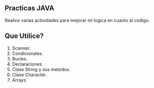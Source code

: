 ## Practicas JAVA

Realice varias actividades para mejorar mi logica en cuanto al codigo.

## Que Utilice?

1. Scanner.
2. Condicionales.
3. Bucles.
4. Declaraciones
5. Clase String y sus metodos.
6. Clase Character.
7. Arrays.

